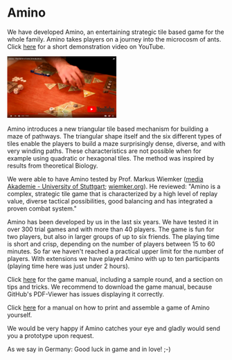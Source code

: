 # Amino

We have developed Amino, an entertaining strategic tile based game for the whole family. Amino takes players on a journey into the microcosm of ants. Click [here](https://youtu.be/A8bVc14q32A) for a short demonstration video on YouTube.

[<img src="https://github.com/asishallab/Amino/raw/master/images/AminoOnYouTube.jpg" width="50%" />](https://youtu.be/A8bVc14q32A)

Amino introduces a new triangular tile based mechanism for building a maze of pathways. The triangular shape itself and the six different types of tiles enable the players to build a maze surprisingly dense, diverse, and with very winding paths. These characteristics are not possible when for example using quadratic or hexagonal tiles. The method was inspired by results from theoretical Biology. 

We were able to have Amino tested by Prof. Markus Wiemker ([media Akademie - University of Stuttgart](https://www.media-hs.de/); [wiemker.org](www.wiemker.org)). He reviewed: "Amino is a complex, strategic tile game that is characterized by a high level of replay value, diverse tactical possibilities, good balancing and has integrated a proven combat system."

Amino has been developed by us in the last six years. We have tested it in over 300 trial games and with more than 40 players. The game is fun for two players, but also in larger groups of up to six friends. The playing time is short and crisp, depending on the number of players between 15 to 60 minutes. So far we haven't reached a practical upper limit for the number of players. With extensions we have played Amino with up to ten participants (playing time here was just under 2 hours).

Click [here](https://github.com/asishallab/Amino/blob/master/Amino_Game_Manual.pdf) for the game manual, including a sample round, and a section on tips and tricks. We recommend to download the game manual, because GitHub's PDF-Viewer has issues displaying it correctly.

Click [here](https://github.com/asishallab/Amino/blob/master/print_amino_yourself.md) for a manual on how to print and assemble a game of Amino yourself.

We would be very happy if Amino catches your eye and gladly would send you a prototype upon request.

As we say in Germany: Good luck in game and in love!
;-)
